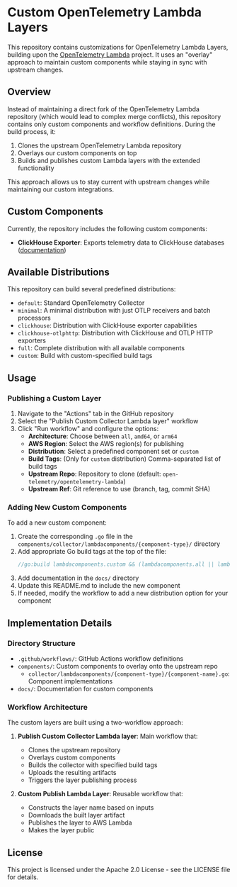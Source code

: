 # Custom OpenTelemetry Lambda Layers

This repository contains customizations for OpenTelemetry Lambda Layers, building upon the [OpenTelemetry Lambda](https://github.com/open-telemetry/opentelemetry-lambda) project. It uses an "overlay" approach to maintain custom components while staying in sync with upstream changes.

## Overview

Instead of maintaining a direct fork of the OpenTelemetry Lambda repository (which would lead to complex merge conflicts), this repository contains only custom components and workflow definitions. During the build process, it:

1. Clones the upstream OpenTelemetry Lambda repository
2. Overlays our custom components on top
3. Builds and publishes custom Lambda layers with the extended functionality

This approach allows us to stay current with upstream changes while maintaining our custom integrations.

## Custom Components

Currently, the repository includes the following custom components:

- **ClickHouse Exporter**: Exports telemetry data to ClickHouse databases ([documentation](docs/clickhouse.md))

## Available Distributions

This repository can build several predefined distributions:

- `default`: Standard OpenTelemetry Collector
- `minimal`: A minimal distribution with just OTLP receivers and batch processors
- `clickhouse`: Distribution with ClickHouse exporter capabilities
- `clickhouse-otlphttp`: Distribution with ClickHouse and OTLP HTTP exporters
- `full`: Complete distribution with all available components
- `custom`: Build with custom-specified build tags

## Usage

### Publishing a Custom Layer

1. Navigate to the "Actions" tab in the GitHub repository
2. Select the "Publish Custom Collector Lambda layer" workflow
3. Click "Run workflow" and configure the options:
   - **Architecture**: Choose between `all`, `amd64`, or `arm64`
   - **AWS Region**: Select the AWS region(s) for publishing
   - **Distribution**: Select a predefined component set or `custom`
   - **Build Tags**: (Only for `custom` distribution) Comma-separated list of build tags
   - **Upstream Repo**: Repository to clone (default: `open-telemetry/opentelemetry-lambda`)
   - **Upstream Ref**: Git reference to use (branch, tag, commit SHA)

### Adding New Custom Components

To add a new custom component:

1. Create the corresponding `.go` file in the `components/collector/lambdacomponents/{component-type}/` directory
2. Add appropriate Go build tags at the top of the file:
   ```go
   //go:build lambdacomponents.custom && (lambdacomponents.all || lambdacomponents.{component-type}.all || lambdacomponents.{component-type}.{component-name})
   ```
3. Add documentation in the `docs/` directory
4. Update this README.md to include the new component
5. If needed, modify the workflow to add a new distribution option for your component

## Implementation Details

### Directory Structure

- `.github/workflows/`: GitHub Actions workflow definitions
- `components/`: Custom components to overlay onto the upstream repo
  - `collector/lambdacomponents/{component-type}/{component-name}.go`: Component implementations
- `docs/`: Documentation for custom components

### Workflow Architecture

The custom layers are built using a two-workflow approach:

1. **Publish Custom Collector Lambda layer**: Main workflow that:
   - Clones the upstream repository
   - Overlays custom components
   - Builds the collector with specified build tags
   - Uploads the resulting artifacts
   - Triggers the layer publishing process

2. **Custom Publish Lambda Layer**: Reusable workflow that:
   - Constructs the layer name based on inputs
   - Downloads the built layer artifact
   - Publishes the layer to AWS Lambda
   - Makes the layer public

## License

This project is licensed under the Apache 2.0 License - see the LICENSE file for details.
